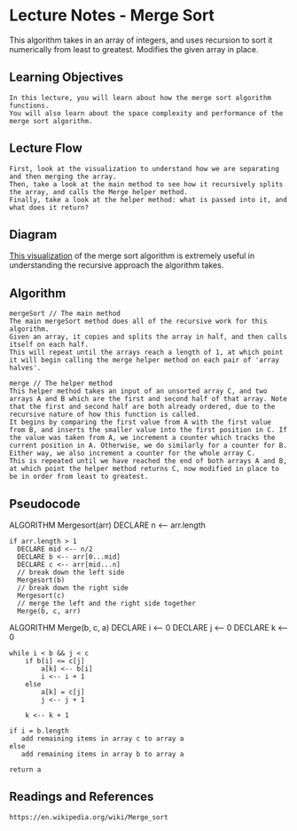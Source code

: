 # Lecture Notes - Merge Sort
This algorithm takes in an array of integers, and uses recursion to sort it numerically from least to greatest. Modifies the given array in place.

## Learning Objectives
    In this lecture, you will learn about how the merge sort algorithm functions.
    You will also learn about the space complexity and performance of the merge sort algorithm.
## Lecture Flow
    First, look at the visualization to understand how we are separating and then merging the array.
    Then, take a look at the main method to see how it recursively splits the array, and calls the Merge helper method.
    Finally, take a look at the helper method: what is passed into it, and what does it return?

## Diagram
[This visualization](https://upload.wikimedia.org/wikipedia/commons/c/cc/Merge-sort-example-300px.gif) of the merge sort algorithm is extremely useful in understanding the recursive approach the algorithm takes.

## Algorithm
    mergeSort // The main method
    The main mergeSort method does all of the recursive work for this algorithm.
    Given an array, it copies and splits the array in half, and then calls itself on each half.
    This will repeat until the arrays reach a length of 1, at which point it will begin calling the merge helper method on each pair of 'array halves'.

    merge // The helper method
    This helper method takes an input of an unsorted array C, and two arrays A and B which are the first and second half of that array. Note that the first and second half are both already ordered, due to the recursive nature of how this function is called.
    It begins by comparing the first value from A with the first value from B, and inserts the smaller value into the first position in C. If the value was taken from A, we increment a counter which tracks the current position in A. Otherwise, we do similarly for a counter for B. Either way, we also increment a counter for the whole array C.
    This is repeated until we have reached the end of both arrays A and B, at which point the helper method returns C, now modified in place to be in order from least to greatest.

## Pseudocode
ALGORITHM Mergesort(arr)
    DECLARE n <-- arr.length

    if arr.length > 1
      DECLARE mid <-- n/2
      DECLARE b <-- arr[0...mid]
      DECLARE c <-- arr[mid...n]
      // break down the left side
      Mergesort(b)
      // break down the right side
      Mergesort(c)
      // merge the left and the right side together
      Merge(b, c, arr)

ALGORITHM Merge(b, c, a)
    DECLARE i <-- 0
    DECLARE j <-- 0
    DECLARE k <-- 0

    while i < b && j < c
        if b[i] <= c[j]
            a[k] <-- b[i]
            i <-- i + 1
        else
            a[k] = c[j]
            j <-- j + 1

        k <-- k + 1

    if i = b.length
       add remaining items in array c to array a
    else
       add remaining items in array b to array a

    return a

## Readings and References
    https://en.wikipedia.org/wiki/Merge_sort
